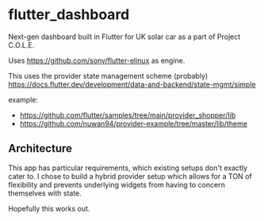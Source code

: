# flutter_dashboard

Next-gen dashboard built in Flutter for UK solar car as a part of Project C.O.L.E.

Uses https://github.com/sony/flutter-elinux as engine.

This uses the provider state management scheme (probably)
https://docs.flutter.dev/development/data-and-backend/state-mgmt/simple


example: 
- https://github.com/flutter/samples/tree/main/provider_shopper/lib
- https://github.com/nuwan94/provider-example/tree/master/lib/theme

## Architecture
This app has particular requirements, which existing setups don't exactly cater to. I chose to build a hybrid provider 
setup which allows for a TON of flexibility and prevents underlying widgets from having to concern themselves with state.

Hopefully this works out.
